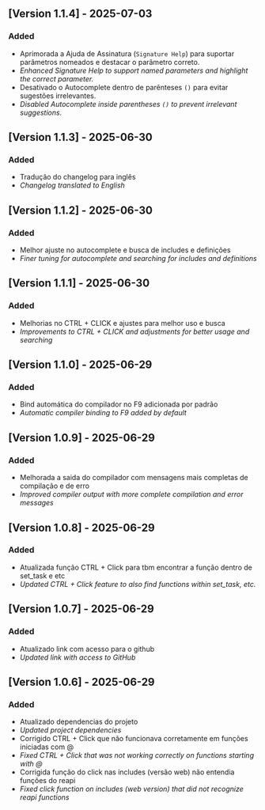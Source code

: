 ## [Version 1.1.4] - 2025-07-03
### Added
- Aprimorada a Ajuda de Assinatura (`Signature Help`) para suportar parâmetros nomeados e destacar o parâmetro correto.
- *Enhanced Signature Help to support named parameters and highlight the correct parameter.*
- Desativado o Autocomplete dentro de parênteses `()` para evitar sugestões irrelevantes.
- *Disabled Autocomplete inside parentheses `()` to prevent irrelevant suggestions.*

## [Version 1.1.3] - 2025-06-30
### Added
- Tradução do changelog para inglês
- *Changelog translated to English*

## [Version 1.1.2] - 2025-06-30
### Added
- Melhor ajuste no autocomplete e busca de includes e definições
- *Finer tuning for autocomplete and searching for includes and definitions*

## [Version 1.1.1] - 2025-06-30
### Added
- Melhorias no CTRL + CLICK e ajustes para melhor uso e busca
- *Improvements to CTRL + CLICK and adjustments for better usage and searching*

## [Version 1.1.0] - 2025-06-29
### Added
- Bind automática do compilador no F9 adicionada por padrão
- *Automatic compiler binding to F9 added by default*

## [Version 1.0.9] - 2025-06-29
### Added
- Melhorada a saida do compilador com mensagens mais completas de compilação e de erro
- *Improved compiler output with more complete compilation and error messages*

## [Version 1.0.8] - 2025-06-29
### Added
- Atualizada função CTRL + Click para tbm encontrar a função dentro de set_task e etc
- *Updated CTRL + Click feature to also find functions within set_task, etc.*

## [Version 1.0.7] - 2025-06-29
### Added
- Atualizado link com acesso para o github
- *Updated link with access to GitHub*

## [Version 1.0.6] - 2025-06-29
### Added
- Atualizado dependencias do projeto
- *Updated project dependencies*
- Corrigido CTRL + Click que não funcionava corretamente em funções iniciadas com @
- *Fixed CTRL + Click that was not working correctly on functions starting with @*
- Corrigida função do click nas includes (versão web) não entendia funções do reapi
- *Fixed click function on includes (web version) that did not recognize reapi functions*